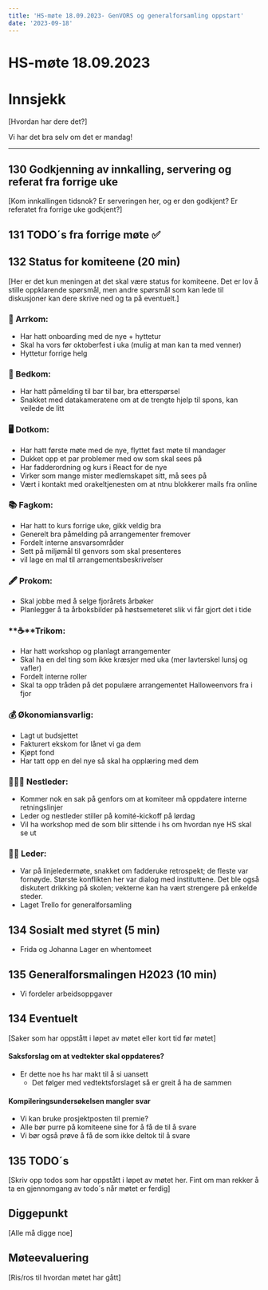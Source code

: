 ```yaml
---
title: 'HS-møte 18.09.2023- GenVORS og generalforsamling oppstart'
date: '2023-09-18'
---
```


# HS-møte 18.09.2023

# Innsjekk

[Hvordan har dere det?]

Vi har det bra selv om det er mandag!

---

## 130 Godkjenning av innkalling, servering og referat fra forrige uke

[Kom innkallingen tidsnok? Er serveringen her, og er den godkjent? Er referatet fra forrige uke godkjent?]

## 131 TODO´s fra forrige møte **✅**


## 132 Status for komiteene (20 min)

[Her er det kun meningen at det skal være status for komiteene. Det er lov å stille oppklarende spørsmål, men andre spørsmål som kan lede til diskusjoner kan dere skrive ned og ta på eventuelt.]

### **🎉** Arrkom:

- Har hatt onboarding med de nye + hyttetur  
- Skal ha vors før oktoberfest i uka (mulig at man kan ta med venner)  
- Hyttetur forrige helg  

### **👔** Bedkom:

- Har hatt påmelding til bar til bar, bra etterspørsel  
- Snakket med datakameratene om at de trengte hjelp til spons, kan veilede de litt  


### **🖥️** Dotkom:

- Har hatt første møte med de nye, flyttet fast møte til mandager  
- Dukket opp et par problemer med ow som skal sees på  
- Har fadderordning og kurs i React for de nye  
- Virker som mange mister medlemskapet sitt, må sees på  
- Vært i kontakt med orakeltjenesten om at ntnu blokkerer mails fra online  

### **📚** Fagkom:

- Har hatt to kurs forrige uke, gikk veldig bra  
- Generelt bra påmelding på arrangementer fremover  
- Fordelt interne ansvarsområder  
- Sett på miljømål til genvors som skal presenteres  
- vil lage en mal til arrangementsbeskrivelser  


### **🖋️** Prokom:
- Skal jobbe med å selge fjorårets årbøker  
- Planlegger å ta årboksbilder på høstsemeteret slik vi får gjort det i tide  

### **☕**Trikom:

- Har hatt workshop og planlagt arrangementer  
- Skal ha en del ting som ikke kræsjer med uka (mer lavterskel lunsj og vafler)  
- Fordelt interne roller   
- Skal ta opp tråden på det populære arrangementet Halloweenvors fra i fjor  


### **💰** Økonomiansvarlig:

- Lagt ut budsjettet  
- Fakturert ekskom for lånet vi ga dem  
- Kjøpt fond  
- Har tatt opp en del nye så skal ha opplæring med dem 

### 👩🏻‍🦰 Nestleder:

- Kommer nok en sak på genfors om at komiteer må oppdatere interne retningslinjer  
- Leder og nestleder stiller på komité-kickoff på lørdag  
- Vil ha workshop med de som blir sittende i hs om hvordan nye HS skal se ut  

### 👩🏾 Leder:

- Var på linjeledermøte, snakket om fadderuke retrospekt; de fleste var fornøyde. Største konflikten her var dialog med instituttene. Det ble også diskutert drikking på skolen; vekterne kan ha vært strengere på enkelde steder.  
- Laget Trello for generalforsamling  

## 134 Sosialt med styret (5 min)
- Frida og Johanna Lager en whentomeet  

## 135 Generalforsmalingen H2023 (10 min)
- Vi fordeler arbeidsoppgaver  

## 134 Eventuelt

[Saker som har oppstått i løpet av møtet eller kort tid før møtet]

#### Saksforslag om at vedtekter skal oppdateres?  
- Er dette noe hs har makt til å si uansett  
    - Det følger med vedtektsforslaget så er greit å ha de sammen  

#### Kompileringsundersøkelsen mangler svar
- Vi kan bruke prosjektposten til premie?  
- Alle bør purre på komiteene sine for å få de til å svare  
- Vi bør også prøve å få de som ikke deltok til å svare  

## 135 TODO´s

[Skriv opp todos som har oppstått i løpet av møtet her. Fint om man rekker å ta en gjennomgang av todo´s når møtet er ferdig] 

## Diggepunkt

[Alle må digge noe]


## Møteevaluering

[Ris/ros til hvordan møtet har gått]
